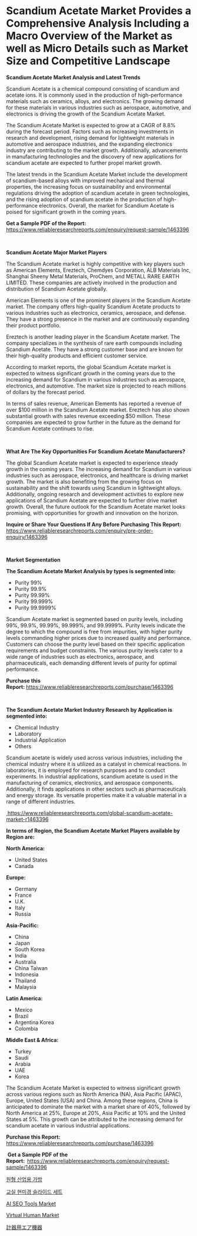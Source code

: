 <p><h1>Scandium Acetate Market Provides a Comprehensive Analysis Including a Macro Overview of the Market as well as Micro Details such as Market Size and Competitive Landscape</h1></p><p><strong>Scandium Acetate Market Analysis and Latest Trends</strong></p>
<p><p>Scandium Acetate is a chemical compound consisting of scandium and acetate ions. It is commonly used in the production of high-performance materials such as ceramics, alloys, and electronics. The growing demand for these materials in various industries such as aerospace, automotive, and electronics is driving the growth of the Scandium Acetate Market.</p><p>The Scandium Acetate Market is expected to grow at a CAGR of 8.8% during the forecast period. Factors such as increasing investments in research and development, rising demand for lightweight materials in automotive and aerospace industries, and the expanding electronics industry are contributing to the market growth. Additionally, advancements in manufacturing technologies and the discovery of new applications for scandium acetate are expected to further propel market growth.</p><p>The latest trends in the Scandium Acetate Market include the development of scandium-based alloys with improved mechanical and thermal properties, the increasing focus on sustainability and environmental regulations driving the adoption of scandium acetate in green technologies, and the rising adoption of scandium acetate in the production of high-performance electronics. Overall, the market for Scandium Acetate is poised for significant growth in the coming years.</p></p>
<p><strong>Get a Sample PDF of the Report:&nbsp;</strong> <a href="https://www.reliableresearchreports.com/enquiry/request-sample/1463396">https://www.reliableresearchreports.com/enquiry/request-sample/1463396</a></p>
<p>&nbsp;</p>
<p><strong>Scandium Acetate Major Market Players</strong></p>
<p><p>The Scandium Acetate market is highly competitive with key players such as American Elements, Ereztech, Chemdyes Corporation, ALB Materials Inc, Shanghai Sheeny Metal Materials, ProChem, and METALL RARE EARTH LIMITED. These companies are actively involved in the production and distribution of Scandium Acetate globally. </p><p>American Elements is one of the prominent players in the Scandium Acetate market. The company offers high-quality Scandium Acetate products to various industries such as electronics, ceramics, aerospace, and defense. They have a strong presence in the market and are continuously expanding their product portfolio.</p><p>Ereztech is another leading player in the Scandium Acetate market. The company specializes in the synthesis of rare earth compounds including Scandium Acetate. They have a strong customer base and are known for their high-quality products and efficient customer service.</p><p>According to market reports, the global Scandium Acetate market is expected to witness significant growth in the coming years due to the increasing demand for Scandium in various industries such as aerospace, electronics, and automotive. The market size is projected to reach millions of dollars by the forecast period.</p><p>In terms of sales revenue, American Elements has reported a revenue of over $100 million in the Scandium Acetate market. Ereztech has also shown substantial growth with sales revenue exceeding $50 million. These companies are expected to grow further in the future as the demand for Scandium Acetate continues to rise.</p></p>
<p>&nbsp;</p>
<p><strong>What Are The Key Opportunities For Scandium Acetate Manufacturers?</strong></p>
<p><p>The global Scandium Acetate market is expected to experience steady growth in the coming years. The increasing demand for Scandium in various industries such as aerospace, electronics, and healthcare is driving market growth. The market is also benefiting from the growing focus on sustainability and the shift towards using Scandium in lightweight alloys. Additionally, ongoing research and development activities to explore new applications of Scandium Acetate are expected to further drive market growth. Overall, the future outlook for the Scandium Acetate market looks promising, with opportunities for growth and innovation on the horizon.</p></p>
<p><strong>Inquire or Share Your Questions If Any Before Purchasing This Report:</strong> <a href="https://www.reliableresearchreports.com/enquiry/pre-order-enquiry/1463396">https://www.reliableresearchreports.com/enquiry/pre-order-enquiry/1463396</a></p>
<p>&nbsp;</p>
<p><strong>Market Segmentation</strong></p>
<p><strong>The Scandium Acetate Market Analysis by types is segmented into:</strong></p>
<p><ul><li>Purity 99%</li><li>Purity 99.9%</li><li>Purity 99.99%</li><li>Purity 99.999%</li><li>Purity 99.9999%</li></ul></p>
<p><p>Scandium Acetate market is segmented based on purity levels, including 99%, 99.9%, 99.99%, 99.999%, and 99.9999%. Purity levels indicate the degree to which the compound is free from impurities, with higher purity levels commanding higher prices due to increased quality and performance. Customers can choose the purity level based on their specific application requirements and budget constraints. The various purity levels cater to a wide range of industries such as electronics, aerospace, and pharmaceuticals, each demanding different levels of purity for optimal performance.</p></p>
<p><strong>Purchase this Report:&nbsp;</strong><a href="https://www.reliableresearchreports.com/purchase/1463396">https://www.reliableresearchreports.com/purchase/1463396</a></p>
<p>&nbsp;</p>
<p><strong>The Scandium Acetate Market Industry Research by Application is segmented into:</strong></p>
<p><ul><li>Chemical Industry</li><li>Laboratory</li><li>Industrial Application</li><li>Others</li></ul></p>
<p><p>Scandium acetate is widely used across various industries, including the chemical industry where it is utilized as a catalyst in chemical reactions. In laboratories, it is employed for research purposes and to conduct experiments. In industrial applications, scandium acetate is used in the manufacturing of ceramics, electronics, and aerospace components. Additionally, it finds applications in other sectors such as pharmaceuticals and energy storage. Its versatile properties make it a valuable material in a range of different industries.</p></p>
<p><a href="https://www.reliableresearchreports.com/global-scandium-acetate-market-r1463396">&nbsp;https://www.reliableresearchreports.com/global-scandium-acetate-market-r1463396</a></p>
<p><strong>In terms of Region, the Scandium Acetate Market Players available by Region are:</strong></p>
<p>
    <p> <strong> North America: </strong>
        <ul>
            <li>United States</li>
            <li>Canada</li>
        </ul>
        </p> 
    <p> <strong> Europe: </strong>
        <ul>
            <li>Germany</li>
            <li>France</li>
            <li>U.K.</li>
            <li>Italy</li>
            <li>Russia</li>
        </ul>
        </p> 
    <p> <strong> Asia-Pacific: </strong>
        <ul>
            <li>China</li>
            <li>Japan</li>
            <li>South Korea</li>
            <li>India</li>
            <li>Australia</li>
            <li>China Taiwan</li>
            <li>Indonesia</li>
            <li>Thailand</li>
            <li>Malaysia</li>
        </ul>
        </p> 
    <p> <strong> Latin America: </strong>
        <ul>
            <li>Mexico</li>
            <li>Brazil</li>
            <li>Argentina Korea</li>
            <li>Colombia</li>
        </ul>
        </p> 
    <p> <strong> Middle East & Africa: </strong>
        <ul>
            <li>Turkey</li>
            <li>Saudi</li>
            <li>Arabia</li>
            <li>UAE</li>
            <li>Korea</li>
        </ul>
    </p>
    </p>
<p><p>The Scandium Acetate Market is expected to witness significant growth across various regions such as North America (NA), Asia Pacific (APAC), Europe, United States (USA) and China. Among these regions, China is anticipated to dominate the market with a market share of 40%, followed by North America at 25%, Europe at 20%, Asia Pacific at 10% and the United States at 5%. This growth can be attributed to the increasing demand for scandium acetate in various industrial applications.</p></p>
<p><strong>Purchase this Report: </strong><a href="https://www.reliableresearchreports.com/purchase/1463396">https://www.reliableresearchreports.com/purchase/1463396</a></p>
<p>&nbsp;<strong>Get a Sample PDF of the Report:&nbsp;&nbsp;</strong><a href="https://www.reliableresearchreports.com/enquiry/request-sample/1463396">https://www.reliableresearchreports.com/enquiry/request-sample/1463396</a></p>
<p><strong></strong></p>
<p><p><a href="https://github.com/tasfiyaj85/Market-Research-Report-List-1/blob/main/2149511129057.md">원형 산업용 가방</a></p><p><a href="https://github.com/AlbertotDouglas44367/Market-Research-Report-List-2/blob/main/4388726129058.md">교실 현미경 슬라이드 세트</a></p><p><a href="https://github.com/caicuccucga/Market-Research-Report-List-1/blob/main/ai-seo-tools-market.md">AI SEO Tools Market</a></p><p><a href="https://github.com/qrkceaah30/Market-Research-Report-List-1/blob/main/virtual-human-market.md">Virtual Human Market</a></p><p><a href="https://github.com/JanickJohns/Market-Research-Report-List-1/blob/main/437005790243.md">計器用エア機器</a></p></p>